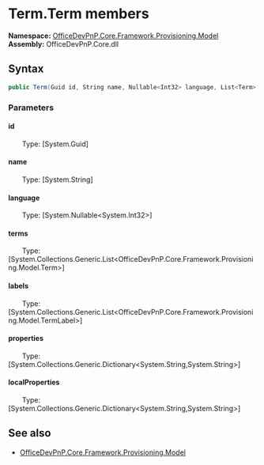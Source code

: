 # Term.Term members 
**Namespace:** [OfficeDevPnP.Core.Framework.Provisioning.Model](OfficeDevPnP.Core.Framework.Provisioning.Model.md)  
**Assembly:** OfficeDevPnP.Core.dll  
## Syntax
```C#
public Term(Guid id, String name, Nullable<Int32> language, List<Term> terms, List<TermLabel> labels, Dictionary<String, String> properties, Dictionary<String, String> localProperties)
```
### Parameters
#### id
&emsp;&emsp;Type: [System.Guid] 
#### 
#### name
&emsp;&emsp;Type: [System.String] 
#### 
#### language
&emsp;&emsp;Type: [System.Nullable<System.Int32>] 
#### 
#### terms
&emsp;&emsp;Type: [System.Collections.Generic.List<OfficeDevPnP.Core.Framework.Provisioning.Model.Term>] 
#### 
#### labels
&emsp;&emsp;Type: [System.Collections.Generic.List<OfficeDevPnP.Core.Framework.Provisioning.Model.TermLabel>] 
#### 
#### properties
&emsp;&emsp;Type: [System.Collections.Generic.Dictionary<System.String,System.String>] 
#### 
#### localProperties
&emsp;&emsp;Type: [System.Collections.Generic.Dictionary<System.String,System.String>] 
#### 
## See also
- [OfficeDevPnP.Core.Framework.Provisioning.Model](OfficeDevPnP.Core.Framework.Provisioning.Model.md)
